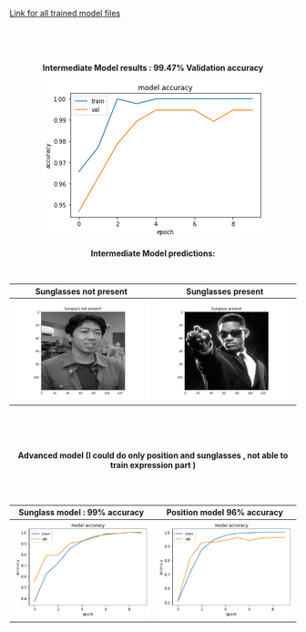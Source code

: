 
<p align="center">

[Link for all trained model files](https://drive.google.com/drive/folders/1-juc-o1IevhL_FL7CcbjUjeFYctu8eYL?usp=sharing)

<br/>
<br/>
<br/>

<p align="center">
	<b>Intermediate Model results : 99.47% Validation accuracy</b>
</p>
<p align="center">
  <img  src="intermediate_result.png">
</p>
</p>

<p>
<p align="center">
	<b>Intermediate Model predictions:</b>
</p>	
<br>

<p align="center">

Sunglasses not present         |  Sunglasses present
:-------------------------:|:-------------------------:
![](intermediate1.png)  |  ![](intermediate2.png)

</p>

<br/>
<br/>
<br/>

<p align="center">
	<b>Advanced model (I could do only position and sunglasses , not able to train expression part )</b>
</p>

<br/>
<br/>

<p align="center">

Sunglass model : 99% accuracy           |  Position model 96% accuracy
:-----------------------------------:|:------------------------------:
![](advanced_plot.png)  |  ![](advanced_plot2.png)

</p>

</p>